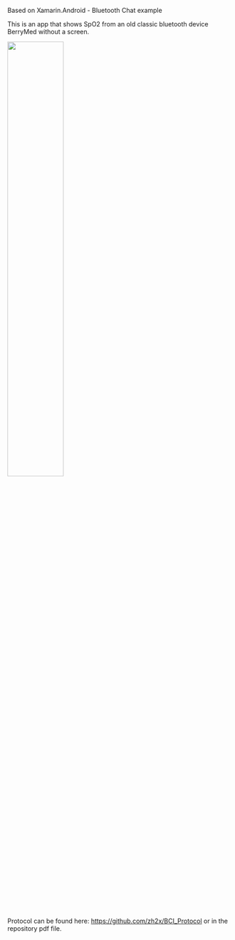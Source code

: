 
Based on Xamarin.Android - Bluetooth Chat example

This is an app that shows SpO2 from an old classic bluetooth device BerryMed without a screen.

<img src="https://user-images.githubusercontent.com/13341477/184039213-2e5b2036-b2a8-4f04-b461-85d622ba0d2e.png" width="50%" height="50%">


Protocol can be found here: https://github.com/zh2x/BCI_Protocol or in the repository pdf file.
